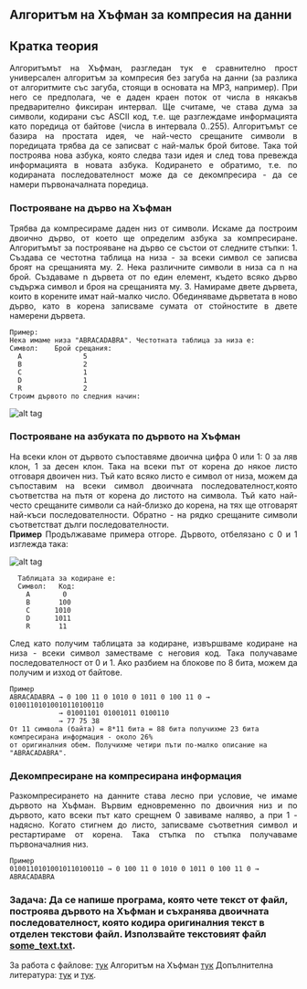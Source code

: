 ## Алгоритъм на Хъфман за компресия на данни

## Кратка теория
<p align="justify">
Алгоритъмът на Хъфман, разгледан тук е сравнително прост универсален алгоритъм за компресия без загуба на данни (за разлика от алгоритмите със загуба, 
стоящи в основата на MP3, например). При него се предполага, че е даден краен поток от числа в някакъв предварително фиксиран интервал. Ще считаме, 
че става дума за символи, кодирани със ASCII код, т.е. ще разглеждаме информацията като поредица от байтове (числа в интервала 0..255). Алгоритъмът 
се базира на простата идея, че най-често срещаните символи в поредицата трябва да се записват с най-малък брой битове. Така той построява нова азбука, 
която следва тази идея и след това превежда информацията в новата азбука. Кодирането е обратимо, т.е. по кодираната последователност може да се декомпресира - 
да се намери първоначалната поредица.
</p>

### Построяване на дърво на Хъфман
<p align="justify">
Трябва да компресираме даден низ от символи. Искаме да построим двоично дърво, от което ще определим азбука за компресиране.
Алгоритъмът за построяване на дърво се състои от следните стъпки:
1. Създава се честотна таблица на низа - за всеки символ се записва броят на срещанията му.
2. Нека различните символи в низа са n на брой. Създаваме n дървета от по един елемент, където всяко дърво съдържа символ и броя на срещанията му.
3. Намираме двете дървета, които в корените имат най-малко число. Обединяваме дърветата в ново дърво, като в корена записваме сумата от стойностите в двете 
намерени дървета.
</p>

```
Пример:
Нека имаме низа "ABRACADABRA". Честотната таблица за низа е:
Символ:    Брой срещания:
  A               5
  B               2
  C               1
  D               1
  R               2
Строим дървото по следния начин:
```

![alt tag](https://github.com/milenaangelova1/DiscreteStructures/blob/master/images/huffman1.png)

### Построяване на азбуката по дървото на Хъфман
<p align="justify">
  На всеки клон от дървото съпоставяме двоична цифра 0 или 1: 0 за ляв клон, 1 за десен клон. Така на всеки път от корена до някое листо отговаря двоичен низ. Тъй като всяко листо е символ от низа, можем да съпоставим на всеки символ двоичната последователност,която съответства на пътя от корена до листото на символа. Тъй като най-често срещаните символи са най-близко до корена, на тях ще отговарят най-къси последователности. Обратно - на рядко срещаните символи съответстват дълги последователности. <br>
  <b>Пример</b>
  Продължаваме примера отгоре. Дървото, отбелязано с 0 и 1 изглежда така:
</p>

![alt tag](https://github.com/milenaangelova1/DiscreteStructures/blob/master/images/huffman2.png)

```
  Таблицата за кодиране е:
  Символ:   Код:
    A        0
    B       100
    C      1010
    D      1011
    R       11
```
<p align="justify">
След като получим таблицата за кодиране, извършваме кодиране на низа - всеки символ заместваме с неговия код. Така получаваме последователност от 0 и 1. Ако разбием на блокове по 8 бита, можем да получим и изход от байтове. 
</p>

```
Пример
ABRACADABRA → 0 100 11 0 1010 0 1011 0 100 11 0 → 01001101010010110100110 
            → 01001101 01001011 0100110
            → 77 75 38
От 11 символа (байта) = 8*11 бита = 88 бита получихме 23 бита компресирана информация - около 26% 
от оригиналния обем. Получихме четири пъти по-малко описание на "ABRACADABRA".
```

### Декомпресиране на компресирана информация
<p align="justify">
Разкомпресирането на данните става лесно при условие, че имаме дървото на Хъфман. Вървим едновременно по двоичния низ и по дървото, като всеки път като срещнем 0 завиваме наляво, а при 1 - надясно. Когато стигнем до листо, записваме съответния символ и рестартираме от корена. Така стъпка по стъпка получаваме първоначалния низ.
</p>

```
Пример
01001101010010110100110 → 0 100 11 0 1010 0 1011 0 100 11 0 → ABRACADABRA
```
### Задача: Да се напише програма, която чете текст от файл, построява дървото на Хъфман и съхранява двоичната последователност, която кодира оригиналния текст в отделен текстови файл. Използвайте текстовият файл [some_text.txt](https://github.com/milenaangelova1/DiscreteStructures/edit/master/some_text.txt).

За работа с файлове: [тук](https://www.geeksforgeeks.org/g-fact-82)
Алгоритъм на Хъфман [тук](https://github.com/milenaangelova1/DiscreteStructures/edit/master/huffman.c)
Допълнителна литература: [тук](https://github.com/milenaangelova1/DiscreteStructures/blob/master/163405116-c-programming.pdf) и [тук](https://github.com/milenaangelova1/DiscreteStructures/blob/master/274659820-C-Programming-Professional-For-Beginner-s-Zer07.pdf).
